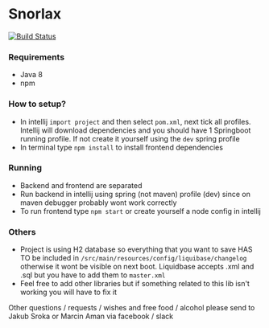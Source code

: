 # Snorlax
[![Build Status](https://travis-ci.com/MarcinAman/Snorlax.svg?branch=master)](https://travis-ci.com/MarcinAman/Snorlax)

### Requirements
- Java 8
- npm

### How to setup?
- In intellij `import project` and then select `pom.xml`, next tick all profiles. Intellij will download dependencies and you should have 1 Springboot running profile. If not create it yourself using the `dev` spring profile
- In terminal type `npm install` to install frontend dependencies

### Running
- Backend and frontend are separated
- Run backend in intellij using spring (not maven) profile (dev) since on maven debugger probably wont work correctly
- To run frontend type `npm start` or create yourself a node config in intellij

### Others
- Project is using H2 database so everything that you want to save HAS TO be included in `/src/main/resources/config/liquibase/changelog` otherwise it wont be visible on next boot. Liquidbase accepts .xml and .sql but you have to add them to `master.xml`
- Feel free to add other libraries but if something related to this lib isn't working you will have to fix it

Other questions / requests / wishes and free food / alcohol please send to Jakub Sroka or Marcin Aman via facebook / slack
